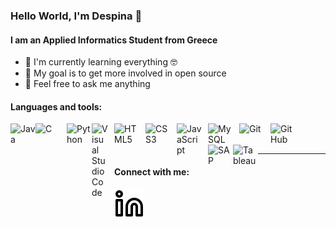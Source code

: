### Hello World, I'm Despina :wave:
#### I am an Applied Informatics Student from Greece

* :seedling: I'm currently learning everything :nerd_face:
* :dart: My goal is to get more involved in open source
* :speech_balloon: Feel free to ask me anything

#### Languages and tools:
<img align="left" alt="Java" width="40px" src="https://1000logos.net/wp-content/uploads/2020/09/Java-Emblem.jpg" />
<img align="left" alt="C" width="40px" src="https://www.kindpng.com/picc/m/403-4039227_c-language-logo-png-transparent-png.png" style="padding-right:10px;" />
<img align="left" alt="Python" width="40px" src="https://cdn.iconscout.com/icon/free/png-256/python-2752092-2284909.png" />
<img align="left" alt="Visual Studio Code" width="26px" src="https://cdn.jsdelivr.net/gh/devicons/devicon/icons/vscode/vscode-original.svg" style="padding-right:10px;" />
<img align="left" alt="HTML5" width="40px" src="https://cdn.jsdelivr.net/gh/devicons/devicon/icons/html5/html5-original.svg" style="padding-right:10px;" />
<img align="left" alt="CSS3" width="40px" src="https://cdn.jsdelivr.net/gh/devicons/devicon/icons/css3/css3-original.svg" style="padding-right:10px;" />
<img align="left" alt="JavaScript" width="40px" src="https://cdn.jsdelivr.net/gh/devicons/devicon/icons/javascript/javascript-original.svg" style="padding-right:10px;" />
<img align="left" alt="MySQL" width="40px" src="https://cdn.jsdelivr.net/gh/devicons/devicon/icons/mysql/mysql-original.svg" style="padding-right:10px;" />
<img align="left" alt="Git" width="40px" src="https://cdn.jsdelivr.net/gh/devicons/devicon/icons/git/git-original.svg" style="padding-right:10px;" />
<img align="left" alt="GitHub" width="40px" src="https://user-images.githubusercontent.com/3369400/139448065-39a229ba-4b06-434b-bc67-616e2ed80c8f.png" style="padding-right:10px;" />
<img align="left" alt="SAP" width="40px" src="https://www.fintechfutures.com/files/2020/12/SAP-logo-1024x1024.jpg" />
<img align="left" alt="Tableau" width="40px" src="https://sybyl.com/wp-content/uploads/2019/11/Tableau-Logo-for-website.jpg" />
<br />
<br />

***
#### Connect with me:
[![website](./image/linkedin-light.svg)](https://www.linkedin.com/in/despoina-christodoulou-624776225)

